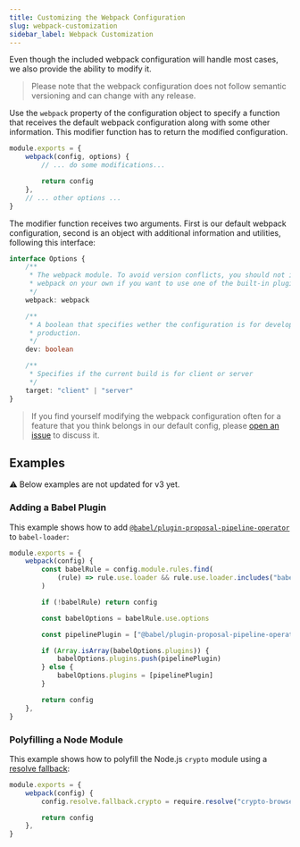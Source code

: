 ```yaml
---
title: Customizing the Webpack Configuration
slug: webpack-customization
sidebar_label: Webpack Customization
---
```


Even though the included webpack configuration will handle most cases, we also provide the ability
to modify it.

> Please note that the webpack configuration does not follow semantic versioning and can change with
> any release.

Use the `webpack` property of the configuration object to specify a function that receives the
default webpack configuration along with some other information. This modifier function has to
return the modified configuration.

```js {5} title="/toolkit.config.js"
module.exports = {
    webpack(config, options) {
        // ... do some modifications...

        return config
    },
    // ... other options ...
}
```

The modifier function receives two arguments. First is our default webpack configuration, second is
an object with additional information and utilities, following this interface:

```ts
interface Options {
    /**
     * The webpack module. To avoid version conflicts, you should not import
     * webpack on your own if you want to use one of the built-in plugins.
     */
    webpack: webpack

    /**
     * A boolean that specifies wether the configuration is for development or
     * production.
     */
    dev: boolean

    /**
     * Specifies if the current build is for client or server
     */
    target: "client" | "server"
}
```

> If you find yourself modifying the webpack configuration often for a feature that you think
> belongs in our default config, please
> [open an issue](https://github.com/TobitSoftware/create-chayns-app/issues) to discuss it.

## Examples

⚠️ Below examples are not updated for v3 yet.

### Adding a Babel Plugin

This example shows how to add
[`@babel/plugin-proposal-pipeline-operator`](https://babeljs.io/docs/en/babel-plugin-proposal-pipeline-operator)
to `babel-loader`:

```js title="/toolkit.config.js"
module.exports = {
    webpack(config) {
        const babelRule = config.module.rules.find(
            (rule) => rule.use.loader && rule.use.loader.includes("babel-loader")
        )

        if (!babelRule) return config

        const babelOptions = babelRule.use.options

        const pipelinePlugin = ["@babel/plugin-proposal-pipeline-operator", { proposal: "smart" }]

        if (Array.isArray(babelOptions.plugins)) {
            babelOptions.plugins.push(pipelinePlugin)
        } else {
            babelOptions.plugins = [pipelinePlugin]
        }

        return config
    },
}
```

### Polyfilling a Node Module

This example shows how to polyfill the Node.js `crypto` module using a
[resolve fallback](https://webpack.js.org/configuration/resolve/#resolvefallback):

```js title="/toolkit.config.js"
module.exports = {
    webpack(config) {
        config.resolve.fallback.crypto = require.resolve("crypto-browserify")

        return config
    },
}
```
